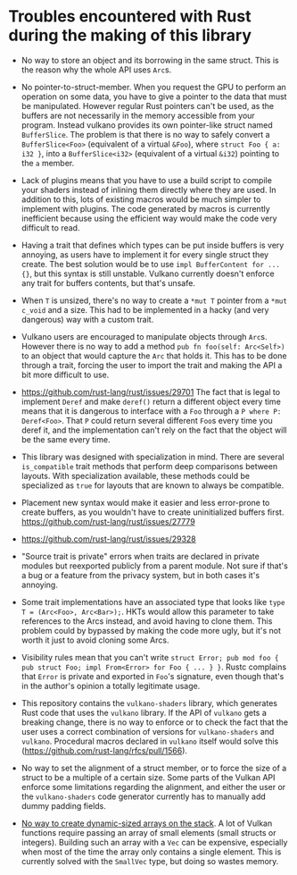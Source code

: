 # Troubles encountered with Rust during the making of this library

- No way to store an object and its borrowing in the same struct. This is the reason why the whole API uses `Arc`s.

- No pointer-to-struct-member. When you request the GPU to perform an operation on some data, you have to give a pointer to the data that
  must be manipulated. However regular Rust pointers can't be used, as the buffers are not necessarily in the memory accessible from your
  program. Instead vulkano provides its own pointer-like struct named `BufferSlice`. The problem is that there is no way to safely convert
  a `BufferSlice<Foo>` (equivalent of a virtual `&Foo`), where `struct Foo { a: i32 }`, into a `BufferSlice<i32>` (equivalent of a virtual
  `&i32`) pointing to the `a` member.

- Lack of plugins means that you have to use a build script to compile your shaders instead of inlining them directly where they are used.
  In addition to this, lots of existing macros would be much simpler to implement with plugins. The code generated by macros is currently
  inefficient because using the efficient way would make the code very difficult to read.

- Having a trait that defines which types can be put inside buffers is very annoying, as users have to implement it for every single struct
  they create. The best solution would be to use `impl BufferContent for ... {}`, but this syntax is still unstable. Vulkano currently doesn't
  enforce any trait for buffers contents, but that's unsafe.

- When `T` is unsized, there's no way to create a `*mut T` pointer from a `*mut c_void` and a size. This had to be implemented in a hacky
  (and very dangerous) way with a custom trait.

- Vulkano users are encouraged to manipulate objects through `Arc`s. However there is no way to add a method `pub fn foo(self: Arc<Self>)`
  to an object that would capture the `Arc` that holds it. This has to be done through a trait, forcing the user to import the trait and making
  the API a bit more difficult to use.

- https://github.com/rust-lang/rust/issues/29701 The fact that is legal to implement `Deref` and make `deref()` return a different object every
  time means that it is dangerous to interface with a `Foo` through a `P where P: Deref<Foo>`. That `P` could return several different
  `Foo`s every time you deref it, and the implementation can't rely on the fact that the object will be the same every time.

- This library was designed with specialization in mind. There are several `is_compatible` trait methods that perform deep comparisons between
  layouts. With specialization available, these methods could be specialized as `true` for layouts that are known to always be compatible.

- Placement new syntax would make it easier and less error-prone to create buffers, as you wouldn't have to create uninitialized buffers first.
  https://github.com/rust-lang/rust/issues/27779

- https://github.com/rust-lang/rust/issues/29328

- "Source trait is private" errors when traits are declared in private modules but reexported publicly from a parent module. Not sure if that's
  a bug or a feature from the privacy system, but in both cases it's annoying.

- Some trait implementations have an associated type that looks like `type T = (Arc<Foo>, Arc<Bar>);`. HKTs would allow this parameter to take
  references to the Arcs instead, and avoid having to clone them. This problem could by bypassed by making the code more ugly, but it's not worth
  it just to avoid cloning some Arcs.

- Visibility rules mean that you can't write `struct Error; pub mod foo { pub struct Foo; impl From<Error> for Foo { ... } }`. Rustc complains
  that `Error` is private and exported in `Foo`'s signature, even though that's in the author's opinion a totally legitimate usage.

- This repository contains the `vulkano-shaders` library, which generates Rust code that uses the `vulkano` library. If the API of `vulkano` gets
  a breaking change, there is no way to enforce or to check the fact that the user uses a correct combination of versions for `vulkano-shaders`
  and `vulkano`. Procedural macros declared in `vulkano` itself would solve this (https://github.com/rust-lang/rfcs/pull/1566).

- No way to set the alignment of a struct member, or to force the size of a struct to be a multiple of a certain size. Some parts of the Vulkan
  API enforce some limitations regarding the alignment, and either the user or the `vulkano-shaders` code generator currently has to manually
  add dummy padding fields.

- [No way to create dynamic-sized arrays on the stack](https://github.com/rust-lang/rfcs/issues/618). A lot of Vulkan functions require
  passing an array of small elements (small structs or integers). Building such an array with a `Vec` can be expensive, especially
  when most of the time the array only contains a single element. This is currently solved with the `SmallVec` type, but doing so wastes
  memory.
